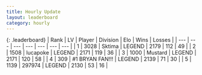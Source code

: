 ```yaml
---
title: Hourly Update
layout: leaderboard
category: hourly
---
```


{: .leaderboard}
| Rank | LV | Player | Division | Elo | Wins | Losses |
| --- | --- | --- | --- | --- | --- | --- |
| <span data-change="0">1</span> | 3028 | <span title="ID: 353063">Sktima</span> | LEGEND | <span data-change="0">2179</span> | <span data-change="0">112</span> | <span data-change="0">49</span> |
| <span data-change="0">2</span> | 1508 | <span title="ID: 41925">lucapoke</span> | LEGEND | <span data-change="0">2171</span> | <span data-change="0">119</span> | <span data-change="0">36</span> |
| <span data-change="0">3</span> | 1000 | <span title="ID: 611082">Mustard</span> | LEGEND | <span data-change="0">2171</span> | <span data-change="0">120</span> | <span data-change="0">58</span> |
| <span data-change="0">4</span> | 309 | <span title="ID: 756342">#1 BRYAN FAN!!!</span> | LEGEND | <span data-change="5">2139</span> | <span data-change="1">71</span> | <span data-change="0">30</span> |
| <span data-change="0">5</span> | 1139 | <span title="ID: 544038">297974</span> | LEGEND | <span data-change="0">2130</span> | <span data-change="0">53</span> | <span data-change="0">16</span> |